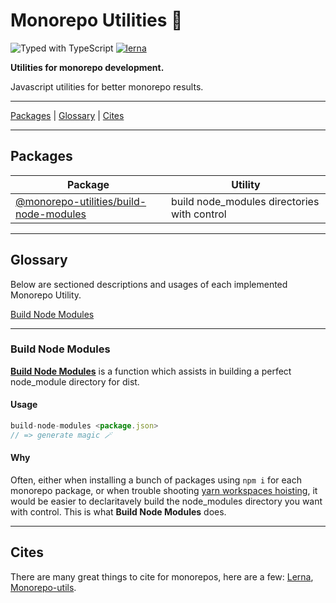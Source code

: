 # Monorepo Utilities 🧱

![Typed with TypeScript](https://flat.badgen.net/badge/icon/Typed?icon=typescript&label&labelColor=blue&color=555555)
[![lerna](https://img.shields.io/badge/maintained%20with-lerna-cc00ff.svg)](https://lerna.js.org/)

**Utilities for monorepo development.**

Javascript utilities for better monorepo results.

---

[Packages](#packages) | [Glossary](#glossary) | [Cites](#cites)

---

## Packages

| Package                                                                | Utility                       |
| ---------------------------------------------------------------------- | ----------------------------- |
| [@monorepo-utilities/build-node-modules](/packages/build-node-modules) | build node_modules directories with control |

---

## Glossary

Below are sectioned descriptions and usages of each implemented Monorepo Utility.

[Build Node Modules](#build-node-modules)

---

### Build Node Modules

**[Build Node Modules](/packages/build-node-modules)** is a function which assists in building a perfect node_module directory for dist.

#### Usage

```javascript
build-node-modules <package.json> 
// => generate magic 🪄
```

#### Why

Often, either when installing a bunch of packages using `npm i` for each monorepo package, or when trouble shooting [yarn workspaces hoisting](https://classic.yarnpkg.com/blog/2018/02/15/nohoist/), it would be easier to declaritavely build the node_modules directory you want with control. This is what **Build Node Modules** does.

---

## Cites

There are many great things to cite for monorepos, here are a few: [Lerna](https://github.com/lerna/lerna), [Monorepo-utils](https://github.com/azu/monorepo-utils). 
